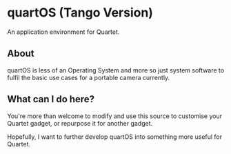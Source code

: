 # quartOS (Tango Version)
An application environment for Quartet. 

## About
quartOS is less of an Operating System and more so just system software to fulfil the basic use cases for a portable camera currently. 

## What can I do here? 
You're more than welcome to modify and use this source to customise your Quartet gadget, or repurpose it for another gadget. 

Hopefully, I want to further develop quartOS into something more useful for Quartet. 